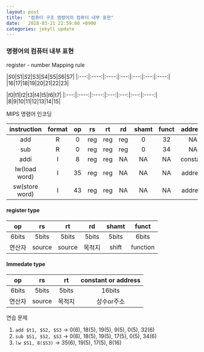 ```yaml
---
layout: post
title:  "컴퓨터 구조 명령어의 컴퓨터 내부 표현"
date:   2018-03-21 22:59:00 +0900
categories: jekyll update
---
```


### 명령어의 컴퓨터 내부 표현
register - number Mapping rule

|$S0|$S1|$S2|$S3|$S4|$S5|$S6|$S7|
|:---:|:----:|:----:|:---:|:---:|:---:|:----:|
|16|17|18|19|20|21|22|23|

|$t0|$t1|$t2|$t3|$t4|$t5|$t6|$t7|
|:---:|:----:|:----:|:---:|:---:|:---:|:----:|
|8|9|10|11|12|13|14|15|

MIPS 명령어 인코딩


|instruction|format|op|rs|rt|rd|shamt|funct|address|
|:---:|:---:|:---:|:---:|:---:|:---:|:---:|:---:|:---:|
|add|R|0|reg|reg|reg|0|32|NA|
|sub|R|0|reg|reg|reg|0|34|NA|
|addi|I|8|reg|reg|NA|NA|NA|constant|
|lw(load word)|I|35|reg|reg|NA|NA|NA|address|
|sw(store word)|I|43|reg|reg|NA|NA|NA|address|

#### register type

|op|rs|rt|rd|shamt|funct|
|:---:|:---:|:---:|:---:|:---:|:---:|
|6bits|5bits|5bits|5bits|5bits|6bits|
|연산자|source|source|목적지|shift|function|

#### Immedate type

|op|rs|rt|constant or address|
|:---:|:---:|:---:|:---:|
|6bits|5bits|5bits|16bits|
|연산자|source|목적지|상수or주소|

연습 문제

1. `add $t1, $S2, $S3` -> 0(6), 18(5), 19(5), 9(5), 0(5), 32(6)
2. `sub $S1, $S2, $S3` -> 0(6), 18(5), 19(5), 17(5), 0(5), 34(6)
3. `lw $S1, 8($S3)` ->  35(6), 19(5), 17(5), 8(16)

<!--숙제 20141640 이석

1. 첫번째 문제

  1. `addi $t1, $t2, 4`

    `8(6), 10(5), 9(5), 4(16)`

  2. `sw $t1, 16($t2)`

    `43(6), 18(5), 9(5), 16(16)`

2. 두번째 문제

  1. `A[10] = f + g - B[5]`

    A = $S0, f = $t0, g = $t1, B = $S1

    ```
    add $t0, $t1, $t0
    lw $t1, 20($S1)
    sub $t0, $t1, $t0
    sw $t0, 40($S0)
    //convert
    0(6), 8(5), 9(5), 8(5), 0(5), 32(6)
    35(6), 9(5), 17(5), 20(16)
    0(6), 8(5), 9(5), 8(5), 0(5), 34(6)
    43(6), 16(5), 8(5), 40(16)
    ```
-->
